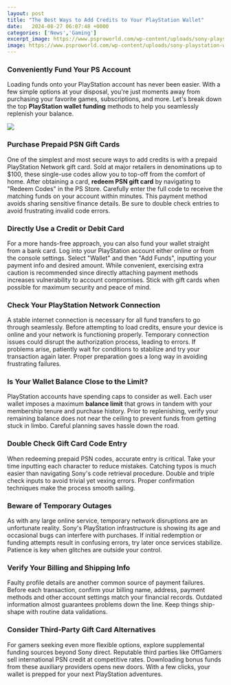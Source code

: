 ```yaml
---
layout: post
title: "The Best Ways to Add Credits to Your PlayStation Wallet"
date:   2024-08-27 06:07:48 +0000
categories: ['News','Gaming']
excerpt_image: https://www.psproworld.com/wp-content/uploads/sony-playstation-wallet-cool-things-to-buy-playstation-wallet.jpeg
image: https://www.psproworld.com/wp-content/uploads/sony-playstation-wallet-cool-things-to-buy-playstation-wallet.jpeg
---
```


### Conveniently Fund Your PS Account
Loading funds onto your PlayStation account has never been easier. With a few simple options at your disposal, you're just moments away from purchasing your favorite games, subscriptions, and more. Let's break down the top **PlayStation wallet funding** methods to help you seamlessly replenish your balance.

![](https://static1.makeuseofimages.com/wordpress/wp-content/uploads/2020/12/WhatsApp-Image-2020-12-05-at-6.57.59-PM-1.jpeg)
### Purchase Prepaid PSN Gift Cards 
One of the simplest and most secure ways to add credits is with a prepaid PlayStation Network gift card. Sold at major retailers in denominations up to $100, these single-use codes allow you to top-off from the comfort of home. After obtaining a card, **redeem PSN gift card** by navigating to "Redeem Codes" in the PS Store. Carefully enter the full code to receive the matching funds on your account within minutes. This payment method avoids sharing sensitive finance details. Be sure to double check entries to avoid frustrating invalid code errors.
### Directly Use a Credit or Debit Card
For a more hands-free approach, you can also fund your wallet straight from a bank card. Log into your PlayStation account either online or from the console settings. Select "Wallet" and then "Add Funds", inputting your payment info and desired amount. While convenient, exercising extra caution is recommended since directly attaching payment methods increases vulnerability to account compromises. Stick with gift cards when possible for maximum security and peace of mind. 
### Check Your PlayStation Network Connection
A stable internet connection is necessary for all fund transfers to go through seamlessly. Before attempting to load credits, ensure your device is online and your network is functioning properly. Temporary connection issues could disrupt the authorization process, leading to errors. If problems arise, patiently wait for conditions to stabilize and try your transaction again later. Proper preparation goes a long way in avoiding frustrating failures.
### Is Your Wallet Balance Close to the Limit?
PlayStation accounts have spending caps to consider as well. Each user wallet imposes a maximum **balance limit** that grows in tandem with your membership tenure and purchase history. Prior to replenishing, verify your remaining balance does not near the ceiling to prevent funds from getting stuck in limbo. Careful planning saves hassle down the road.
### Double Check Gift Card Code Entry 
When redeeming prepaid PSN codes, accurate entry is critical. Take your time inputting each character to reduce mistakes. Catching typos is much easier than navigating Sony's code retrieval procedure. Double and triple check inputs to avoid trivial yet vexing errors. Proper confirmation techniques make the process smooth sailing.
### Beware of Temporary Outages
As with any large online service, temporary network disruptions are an unfortunate reality. Sony's PlayStation infrastructure is showing its age and occasional bugs can interfere with purchases. If initial redemption or funding attempts result in confusing errors, try later once services stabilize. Patience is key when glitches are outside your control.
### Verify Your Billing and Shipping Info
Faulty profile details are another common source of payment failures. Before each transaction, confirm your billing name, address, payment methods and other account settings match your financial records. Outdated information almost guarantees problems down the line. Keep things ship-shape with routine data validations. 
### Consider Third-Party Gift Card Alternatives  
For gamers seeking even more flexible options, explore supplemental funding sources beyond Sony direct. Reputable third parties like OffGamers sell international PSN credit at competitive rates. Downloading bonus funds from these auxiliary providers opens new doors. With a few clicks, your wallet is prepped for your next PlayStation adventures.